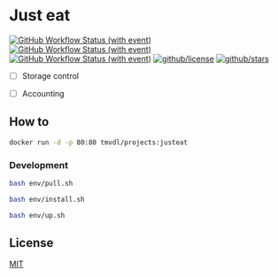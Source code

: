 # Just eat

[![GitHub Workflow Status (with event)](https://img.shields.io/github/actions/workflow/status/brtmvdl/numbers/docker-pull.yml?label=Docker%20pull&link=https%3A%2F%2Fgithub.com%2Fbrtmvdl%2Fnumbers%2Factions%2Fworkflows%2Fdocker-pull.yml)](https://github.com/brtmvdl/numbers/blob/main/.github/workflows/docker-push.yml) [![GitHub Workflow Status (with event)](https://img.shields.io/github/actions/workflow/status/brtmvdl/numbers/docker-push.yml?label=Docker%20push&link=https%3A%2F%2Fgithub.com%2Fbrtmvdl%2Fnumbers%2Factions%2Fworkflows%2Fdocker-push.yml)](https://github.com/brtmvdl/numbers/actions/workflows/docker-push.yml) [![GitHub Workflow Status (with event)](https://img.shields.io/github/actions/workflow/status/brtmvdl/numbers/github-release.yml?label=GitHub%20release&link=https%3A%2F%2Fgithub.com%2Fbrtmvdl%2Fnumbers%2Factions%2Fworkflows%2Fgithub-release.yml)](https://github.com/brtmvdl/numbers/actions/workflows/github-release.yml) [![github/license](https://img.shields.io/github/license/brtmvdl/numbers)](https://img.shields.io/github/license/brtmvdl/numbers)  [![github/stars](https://img.shields.io/github/stars/brtmvdl/numbers?style=social)](https://img.shields.io/github/stars/brtmvdl/numbers?style=social)

- [ ] Storage control

- [ ] Accounting

## How to

```sh
docker run -d -p 80:80 tmvdl/projects:justeat
```

### Development

```sh
bash env/pull.sh 

bash env/install.sh 

bash env/up.sh 
```

## License

[MIT](./LICENSE)
